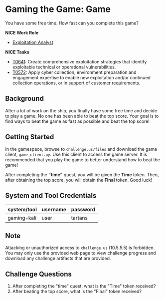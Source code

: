 # Gaming the Game: Game

You have some free time. How fast can you complete this game?

**NICE Work Role**

- [Exploitation Analyst](https://niccs.cisa.gov/workforce-development/nice-framework/)

**NICE Tasks**

- [T0641](https://niccs.cisa.gov/workforce-development/nice-framework/): Create comprehensive exploitation strategies that identify exploitable technical or operational vulnerabilities.
- [T0572](https://niccs.cisa.gov/workforce-development/nice-framework/): Apply cyber collection, environment preparation and engagement expertise to enable new exploitation and/or continued collection operations, or in support of customer requirements.


## Background

After a lot of work on the ship, you finally have some free time and decide to play a game. No one has been able to beat the top score. Your goal is to find ways to beat the game as fast as possible and beat the top score!


## Getting Started

In the gamespace, browse to `challenge.us/files` and download the game client, `game_client.py`. Use this client to access the game server. It is recommended that you play the game to better understand how to beat the game!

After completing the **"time"** quest, you will be given the **Time** token. Then, after obtaining the top score, you will obtain the **Final** token. Good luck!

## System and Tool Credentials

|system/tool|username|password|
|-----------|--------|--------|
|gaming-kali|user|tartans|

## Note

Attacking or unauthorized access to `challenge.us` (10.5.5.5) is forbidden. You may only use the provided web page to view challenge progress and download any challenge artifacts that are provided.

## Challenge Questions

1. After completing the "time" quest, what is the "Time" token received? 
2. After beating the top score, what is the "Final" token received? 
